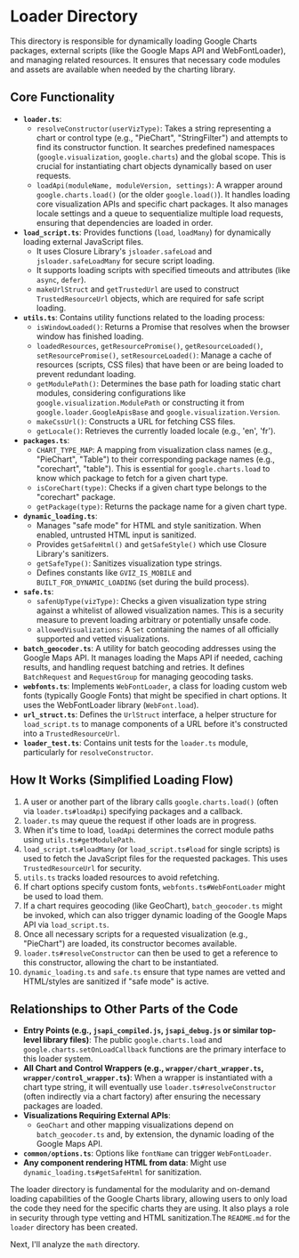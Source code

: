 # Loader Directory

This directory is responsible for dynamically loading Google Charts packages, external scripts (like the Google Maps API and WebFontLoader), and managing related resources. It ensures that necessary code modules and assets are available when needed by the charting library.

## Core Functionality

*   **`loader.ts`**:
    *   `resolveConstructor(userVizType)`: Takes a string representing a chart or control type (e.g., "PieChart", "StringFilter") and attempts to find its constructor function. It searches predefined namespaces (`google.visualization`, `google.charts`) and the global scope. This is crucial for instantiating chart objects dynamically based on user requests.
    *   `loadApi(moduleName, moduleVersion, settings)`: A wrapper around `google.charts.load()` (or the older `google.load()`). It handles loading core visualization APIs and specific chart packages. It also manages locale settings and a queue to sequentialize multiple load requests, ensuring that dependencies are loaded in order.
*   **`load_script.ts`**: Provides functions (`load`, `loadMany`) for dynamically loading external JavaScript files.
    *   It uses Closure Library's `jsloader.safeLoad` and `jsloader.safeLoadMany` for secure script loading.
    *   It supports loading scripts with specified timeouts and attributes (like `async`, `defer`).
    *   `makeUrlStruct` and `getTrustedUrl` are used to construct `TrustedResourceUrl` objects, which are required for safe script loading.
*   **`utils.ts`**: Contains utility functions related to the loading process:
    *   `isWindowLoaded()`: Returns a Promise that resolves when the browser window has finished loading.
    *   `loadedResources`, `getResourcePromise()`, `getResourceLoaded()`, `setResourcePromise()`, `setResourceLoaded()`: Manage a cache of resources (scripts, CSS files) that have been or are being loaded to prevent redundant loading.
    *   `getModulePath()`: Determines the base path for loading static chart modules, considering configurations like `google.visualization.ModulePath` or constructing it from `google.loader.GoogleApisBase` and `google.visualization.Version`.
    *   `makeCssUrl()`: Constructs a URL for fetching CSS files.
    *   `getLocale()`: Retrieves the currently loaded locale (e.g., 'en', 'fr').
*   **`packages.ts`**:
    *   `CHART_TYPE_MAP`: A mapping from visualization class names (e.g., "PieChart", "Table") to their corresponding package names (e.g., "corechart", "table"). This is essential for `google.charts.load` to know which package to fetch for a given chart type.
    *   `isCoreChart(type)`: Checks if a given chart type belongs to the "corechart" package.
    *   `getPackage(type)`: Returns the package name for a given chart type.
*   **`dynamic_loading.ts`**:
    *   Manages "safe mode" for HTML and style sanitization. When enabled, untrusted HTML input is sanitized.
    *   Provides `getSafeHtml()` and `getSafeStyle()` which use Closure Library's sanitizers.
    *   `getSafeType()`: Sanitizes visualization type strings.
    *   Defines constants like `GVIZ_IS_MOBILE` and `BUILT_FOR_DYNAMIC_LOADING` (set during the build process).
*   **`safe.ts`**:
    *   `safenUpType(vizType)`: Checks a given visualization type string against a whitelist of allowed visualization names. This is a security measure to prevent loading arbitrary or potentially unsafe code.
    *   `allowedVisualizations`: A `Set` containing the names of all officially supported and vetted visualizations.
*   **`batch_geocoder.ts`**: A utility for batch geocoding addresses using the Google Maps API. It manages loading the Maps API if needed, caching results, and handling request batching and retries. It defines `BatchRequest` and `RequestGroup` for managing geocoding tasks.
*   **`webfonts.ts`**: Implements `WebFontLoader`, a class for loading custom web fonts (typically Google Fonts) that might be specified in chart options. It uses the WebFontLoader library (`WebFont.load`).
*   **`url_struct.ts`**: Defines the `UrlStruct` interface, a helper structure for `load_script.ts` to manage components of a URL before it's constructed into a `TrustedResourceUrl`.
*   **`loader_test.ts`**: Contains unit tests for the `loader.ts` module, particularly for `resolveConstructor`.

## How It Works (Simplified Loading Flow)

1.  A user or another part of the library calls `google.charts.load()` (often via `loader.ts#loadApi`) specifying packages and a callback.
2.  `loader.ts` may queue the request if other loads are in progress.
3.  When it's time to load, `loadApi` determines the correct module paths using `utils.ts#getModulePath`.
4.  `load_script.ts#loadMany` (or `load_script.ts#load` for single scripts) is used to fetch the JavaScript files for the requested packages. This uses `TrustedResourceUrl` for security.
5.  `utils.ts` tracks loaded resources to avoid refetching.
6.  If chart options specify custom fonts, `webfonts.ts#WebFontLoader` might be used to load them.
7.  If a chart requires geocoding (like GeoChart), `batch_geocoder.ts` might be invoked, which can also trigger dynamic loading of the Google Maps API via `load_script.ts`.
8.  Once all necessary scripts for a requested visualization (e.g., "PieChart") are loaded, its constructor becomes available.
9.  `loader.ts#resolveConstructor` can then be used to get a reference to this constructor, allowing the chart to be instantiated.
10. `dynamic_loading.ts` and `safe.ts` ensure that type names are vetted and HTML/styles are sanitized if "safe mode" is active.

## Relationships to Other Parts of the Code

*   **Entry Points (e.g., `jsapi_compiled.js`, `jsapi_debug.js` or similar top-level library files)**: The public `google.charts.load` and `google.charts.setOnLoadCallback` functions are the primary interface to this loader system.
*   **All Chart and Control Wrappers (e.g., `wrapper/chart_wrapper.ts`, `wrapper/control_wrapper.ts`)**: When a wrapper is instantiated with a chart type string, it will eventually use `loader.ts#resolveConstructor` (often indirectly via a chart factory) after ensuring the necessary packages are loaded.
*   **Visualizations Requiring External APIs**:
    *   `GeoChart` and other mapping visualizations depend on `batch_geocoder.ts` and, by extension, the dynamic loading of the Google Maps API.
*   **`common/options.ts`**: Options like `fontName` can trigger `WebFontLoader`.
*   **Any component rendering HTML from data**: Might use `dynamic_loading.ts#getSafeHtml` for sanitization.

The loader directory is fundamental for the modularity and on-demand loading capabilities of the Google Charts library, allowing users to only load the code they need for the specific charts they are using. It also plays a role in security through type vetting and HTML sanitization.The `README.md` for the `loader` directory has been created.

Next, I'll analyze the `math` directory.
